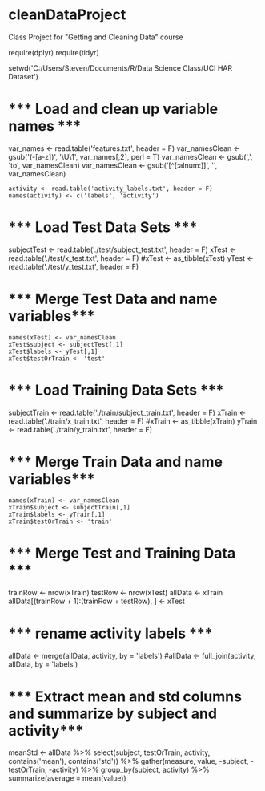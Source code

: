 # cleanDataProject
Class Project for "Getting and Cleaning Data" course

require(dplyr)
require(tidyr)

setwd('C:/Users/Steven/Documents/R/Data Science Class/UCI HAR Dataset')

# *** Load and clean up variable names ***
  var_names <- read.table('features.txt', header = F)
  var_namesClean <- gsub('(-[a-z])', '\\U\\1', var_names[,2], perl = T)
  var_namesClean <- gsub(',', 'to', var_namesClean)
  var_namesClean <- gsub('[^[:alnum:]]', '', var_namesClean)

 
    activity <- read.table('activity_labels.txt', header = F)
    names(activity) <- c('labels', 'activity')
    
   

# *** Load Test Data Sets ***
  subjectTest <- read.table('./test/subject_test.txt', header = F)
  xTest <- read.table('./test/x_test.txt', header = F)
  #xTest <- as_tibble(xTest)
  yTest <- read.table('./test/y_test.txt', header = F)
  
  # *** Merge Test Data and name variables***
    names(xTest) <- var_namesClean
    xTest$subject <- subjectTest[,1]
    xTest$labels <- yTest[,1]
    xTest$testOrTrain <- 'test'

  
# *** Load Training Data Sets ***
  subjectTrain <- read.table('./train/subject_train.txt', header = F)
  xTrain <- read.table('./train/x_train.txt', header = F)
  #xTrain <- as_tibble(xTrain)
  yTrain <- read.table('./train/y_train.txt', header = F)
  
  # *** Merge Train Data and name variables***
    names(xTrain) <- var_namesClean
    xTrain$subject <- subjectTrain[,1]
    xTrain$labels <- yTrain[,1]
    xTrain$testOrTrain <- 'train'
    
    
# *** Merge Test and Training Data ***
  trainRow <- nrow(xTrain)
  testRow <- nrow(xTest)
  allData <- xTrain
  allData[(trainRow + 1):(trainRow + testRow), ] <- xTest
  
# *** rename activity labels ***
  allData <- merge(allData, activity, by = 'labels')
  #allData <- full_join(activity, allData, by = 'labels')
  
# *** Extract mean and std columns and summarize by subject and activity***
  meanStd <- allData %>% 
    select(subject, testOrTrain, activity, contains('mean'), contains('std')) %>%
    gather(measure, value, -subject, -testOrTrain, -activity) %>%
    group_by(subject, activity) %>%
    summarize(average = mean(value))
